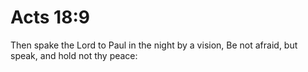 # Acts 18:9

Then spake the Lord to Paul in the night by a vision, Be not afraid, but speak, and hold not thy peace: